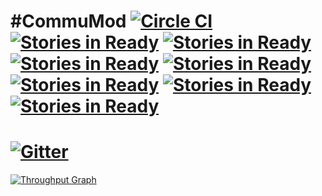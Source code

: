 #CommuMod [![Circle CI](https://circleci.com/gh/KaminoCoding/CommuMod.svg?style=svg)](https://circleci.com/gh/KaminoCoding/CommuMod) [![Stories in Ready](https://badge.waffle.io/KaminoCoding/CommuMod.svg?label=ready&title=Ready)](https://waffle.io/KaminoCoding/CommuMod) [![Stories in Ready](https://badge.waffle.io/KaminoCoding/CommuMod.svg?label=in%20progress&title=In%20Progress)](https://waffle.io/KaminoCoding/CommuMod) [![Stories in Ready](https://badge.waffle.io/KaminoCoding/CommuMod.svg?label=done&title=Done)](https://waffle.io/KaminoCoding/CommuMod) [![Stories in Ready](https://badge.waffle.io/KaminoCoding/CommuMod.svg?label=backlog&title=Backlog)](https://waffle.io/KaminoCoding/CommuMod) [![Stories in Ready](https://badge.waffle.io/KaminoCoding/CommuMod.svg?label=bugs&title=Bugs)](https://waffle.io/KaminoCoding/CommuMod) [![Stories in Ready](https://badge.waffle.io/KaminoCoding/CommuMod.svg?label=enhancements&title=Enhancements)](https://waffle.io/KaminoCoding/CommuMod) [![Stories in Ready](https://badge.waffle.io/KaminoCoding/CommuMod.svg?label=new%20features&title=New%20Features)](https://waffle.io/KaminoCoding/CommuMod)
=====

[![Gitter](https://badges.gitter.im/Join%20Chat.svg)](https://gitter.im/Cyb3rWarri0r8/CommuMod?utm_source=badge&utm_medium=badge&utm_campaign=pr-badge&utm_content=badge)
====
[![Throughput Graph](https://graphs.waffle.io/KaminoCoding/CommuMod/throughput.svg)](https://waffle.io/KaminoCoding/CommuMod/metrics)

